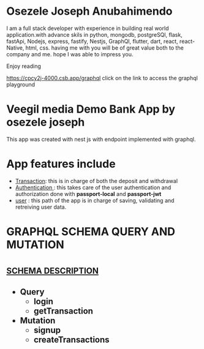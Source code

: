 
<h1>
  Osezele Joseph Anubahimendo
</h1>
<p>
I am a full stack developer with experience in building real world application.with advance skils in python, mongodb, postgreSQl, flask, fastApi, Nodejs, express, fastify, Nestjs, GraphQl, flutter, dart, react, react-Native, html, css.
having me with you will be of great value both to the company and me.
hope I was able to impress you.

</p>
<p>
  Enjoy reading
</p>

 <p><a href="https://cpcy2j-4000.csb.app/graphql">https://cpcy2j-4000.csb.app/graphql</a> click on the link to access the graphql playground </p>
 

<h1>Veegil media Demo Bank App by osezele joseph</h1>
This app was created with nest js with endpoint implemented with graphql.

<h1>App features include</h1>

<ul>
  <li>
    <a href="./src/transaction/transaction.resolver.ts">Transaction</a>: this is in charge of both the deposit and withdrawal 
  </li>
  <li>
  <a href="./src/auth/auth.resolver.ts">Authentication </a>: this takes care of the user authentication  and authorization done with <b>passport-local</b> and <b>passport-jwt</b>
  </li>
  <li>
   <a href="./src/user/user.resolver.ts">user</a>  : this path of the app is in charge of saving, validating and retreiving user  data.
  </li>
</ul>

<h1>
  GRAPHQL SCHEMA QUERY AND MUTATION
<h1>
<h2>
<a href="./src/schema.gql">
  SCHEMA DESCRIPTION 
</a>
<h2>

<ul>
  
  <li>
    Query 
    <ul>
      <li>login</li>
      <li>getTransaction</li>
    </ul>
  </li>
  <li>
    Mutation 
    <ul>
      <li>signup</li>
      <li>createTransactions</li>
    </ul>
  </li>
</ul>
